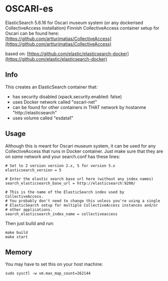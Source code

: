 # OSCARI-es

ElasticSearch 5.6.16 for Oscari museum system (or any dockerised CollectiveAccess installation)
Finnish CollectiveAccess container setup for Oscari can be found here: [https://github.com/artturimatias/CollectiveAccess](https://github.com/artturimatias/CollectiveAccess)

based on:
[https://github.com/elastic/elasticsearch-docker](https://github.com/elastic/elasticsearch-docker)

## Info

This creates an ElasticSearch container that:

- has security disabled (xpack.security.enabled: false)
- uses Docker network called "oscari-net"
- can be found for other containers in THAT network by hostanme "http://elasticsearch"
- uses volume called "esdata1"


## Usage

Although this is meant for Oscari museum system, it can be used for any CollectiveAccess that runs in Docker container.
Just make sure that they are on *same* network and your search.conf has these lines:

	# Set to 2 version version 2.x, 5 for version 5.x
	elasticsearch_version = 5

	# Enter the elastic search base url here (without any index names)
	search_elasticsearch_base_url = http://elasticsearch:9200/

	# This is the name of the ElasticSearch index used by CollectiveAccess.
	# You probably don't need to change this unless you're using a single 
	# ElasticSearch setup for multiple CollectiveAccess instances and/or
	# other applications.
	search_elasticsearch_index_name = collectiveaccess

Then just build and run:

    make build
    make start


## Memory

You may have to set this on your host machine:

    sudo sysctl -w vm.max_map_count=262144

